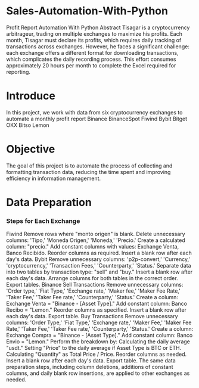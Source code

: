 # Sales-Automation-With-Python
 Profit Report Automation With Python
Abstract
Tisagar is a cryptocurrency arbitrageur, trading on multiple exchanges to maximize his profits. Each month, Tisagar must declare its profits, which requires daily tracking of transactions across exchanges. However, he faces a significant challenge: each exchange offers a different format for downloading transactions, which complicates the daily recording process. This effort consumes approximately 20 hours per month to complete the Excel required for reporting.


# Introduce
 In this project, we work with data from six cryptocurrency exchanges to automate a monthly profit report
Binance
BinanceSpot
Fiwind
Bybit
Bitget
OKX
Bitso
Lemon


# Objective
The goal of this project is to automate the process of collecting and formatting transaction data, reducing the time spent and improving efficiency in information management.


# Data Preparation
### Steps for Each Exchange
Fiwind 
Remove rows where "monto origen" is blank.
Delete unnecessary columns: 'Tipo,' 'Moneda Origen,' 'Moneda,' 'Precio.'
Create a calculated column: "precio."
Add constant columns with values: Exchange Venta, Banco Recibido.
Reorder columns as required.
Insert a blank row after each day's data.
Bybit 
Remove unnecessary columns: 'p2p-convert,' 'Currency,' 'cryptocurrency,' 'Transaction Fees,' 'Counterparty,' 'Status.'
Separate data into two tables by transaction type: "sell" and "buy."
Insert a blank row after each day's data.
Arrange columns for both tables in the correct order.
Export tables.
Binance
Sell Transactions 
Remove unnecessary columns: 'Order type,' 'Fiat Type,' 'Exchange rate,' 'Maker fee,' 'Maker Fee Rate,' 'Taker Fee,' 'Taker Fee rate,' 'Counterparty,' 'Status.'
Create a column: Exchange Venta = "Binance - [Asset Type]."
Add constant column: Banco Recibo = "Lemon."
Reorder columns as specified.
Insert a blank row after each day's data.
Export table.
Buy Transactions 
Remove unnecessary columns: 'Order Type,' 'Fiat Type,' 'Exchange rate,' 'Maker Fee,' 'Maker Fee Rate,' 'Taker Fee,' 'Taker Fee rate,' 'Counterparty,' 'Status.'
Create a column: Exchange Compra = "Binance - [Asset Type]."
Add constant column: Banco Envio = "Lemon."
Perform the breakdown by:
Calculating the daily average "usdt."
Setting "Price" to the daily average if Asset Type is BTC or ETH.
Calculating "Quantity" as Total Price / Price.
Reorder columns as needed.
Insert a blank row after each day's data.
Export table.
The same data preparation steps, including column deletions, additions of constant columns, and daily blank row insertions, are applied to other exchanges as needed.


